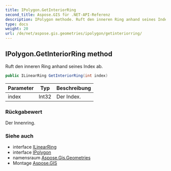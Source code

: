 ```yaml
---
title: IPolygon.GetInteriorRing
second_title: Aspose.GIS für .NET-API-Referenz
description: IPolygon methode. Ruft den inneren Ring anhand seines Index ab.
type: docs
weight: 20
url: /de/net/aspose.gis.geometries/ipolygon/getinteriorring/
---
```

## IPolygon.GetInteriorRing method

Ruft den inneren Ring anhand seines Index ab.

```csharp
public ILinearRing GetInteriorRing(int index)
```

| Parameter | Typ | Beschreibung |
| --- | --- | --- |
| index | Int32 | Der Index. |

### Rückgabewert

Der Innenring.

### Siehe auch

* interface [ILinearRing](../../ilinearring/)
* interface [IPolygon](../)
* namensraum [Aspose.Gis.Geometries](../../ipolygon/)
* Montage [Aspose.GIS](../../../)


